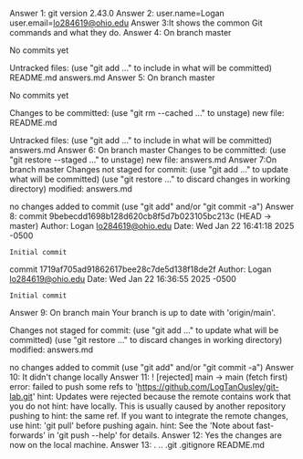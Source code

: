 Answer 1: git version 2.43.0
Answer 2: user.name=Logan
user.email=lo284619@ohio.edu
Answer 3:It shows the common Git commands and what they do.
Answer 4: On branch master

No commits yet

Untracked files:
  (use "git add <file>..." to include in what will be committed)
        README.md
        answers.md
Answer 5: On branch master

No commits yet

Changes to be committed:
  (use "git rm --cached <file>..." to unstage)
        new file:   README.md

Untracked files:
  (use "git add <file>..." to include in what will be committed)
        answers.md
Answer 6: On branch master
Changes to be committed:
  (use "git restore --staged <file>..." to unstage)
        new file:   answers.md
Answer 7:On branch master
Changes not staged for commit:
  (use "git add <file>..." to update what will be committed)
  (use "git restore <file>..." to discard changes in working directory)
        modified:   answers.md

no changes added to commit (use "git add" and/or "git commit -a")
Answer 8: commit 9bebecdd1698b128d620cb8f5d7b023105bc213c (HEAD -> master)
Author: Logan <lo284619@ohio.edu>
Date:   Wed Jan 22 16:41:18 2025 -0500

    Initial commit

commit 1719af705ad91862617bee28c7de5d138f18de2f
Author: Logan <lo284619@ohio.edu>
Date:   Wed Jan 22 16:36:55 2025 -0500

    Initial commit
Answer 9: On branch main
Your branch is up to date with 'origin/main'.

Changes not staged for commit:
  (use "git add <file>..." to update what will be committed)
  (use "git restore <file>..." to discard changes in working directory)
        modified:   answers.md

no changes added to commit (use "git add" and/or "git commit -a")
Answer 10: It didn't change locally
Answer 11:  ! [rejected]        main -> main (fetch first)
error: failed to push some refs to 'https://github.com/LogTanOusley/git-lab.git'
hint: Updates were rejected because the remote contains work that you do not
hint: have locally. This is usually caused by another repository pushing to
hint: the same ref. If you want to integrate the remote changes, use
hint: 'git pull' before pushing again.
hint: See the 'Note about fast-forwards' in 'git push --help' for details.
Answer 12: Yes the changes are now on the local machine.
Answer 13: .  ..  .git  .gitignore  README.md

